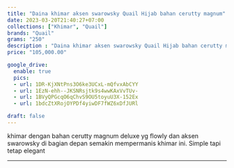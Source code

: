 ```yaml
---
title: "Daina khimar aksen swarowsky Quail Hijab bahan cerutty magnum"
date: 2023-03-20T21:40:27+07:00
collections: ["Khimar", "Quail"]
brands: "Quail"
grams: "250"
description : "Daina khimar aksen swarowsky Quail Hijab bahan cerutty magnum"
price: "105,000.00"

google_drive:
  enable: true
  pics:
  - url: 1DR-KjXNtPns3O6ke3UCxL-mQfvxAbCYY
  - url: 1EzN-ehh--JKSNRsjtk9s4wwKAxVvTUv-
  - url: 1BVyQPGcqO6qChvS9OU5toyuU3X-152Ex
  - url: 1bdcZtXRojOYPDf4yiwDF7fWZ6xDfJURl

draft: false
---
```


 khimar dengan bahan cerutty magnum deluxe yg flowly dan aksen swarowsky di bagian depan semakin mempermanis khimar ini. Simple tapi tetap elegant 

---------      
   
